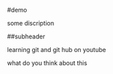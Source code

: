 #demo 

some discription

##subheader

learning git and git hub on youtube 


what do you think about this
